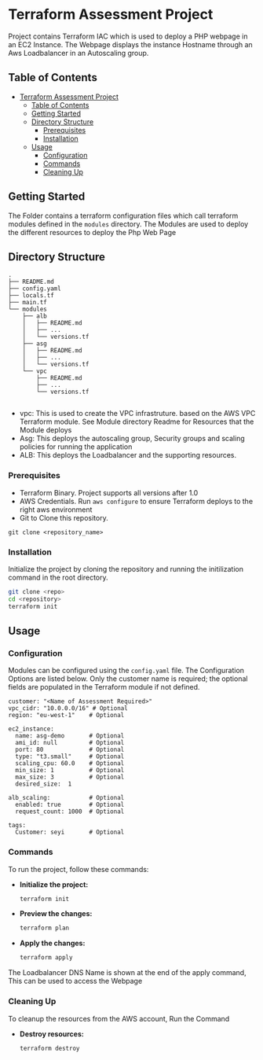 # Terraform Assessment Project

Project contains Terraform IAC which is used to deploy a PHP webpage in an EC2 Instance. The Webpage displays the instance Hostname through an Aws Loadbalancer in an Autoscaling group.

## Table of Contents

- [Terraform Assessment Project](#terraform-assessment-project)
  - [Table of Contents](#table-of-contents)
  - [Getting Started](#getting-started)
  - [Directory Structure](#directory-structure)
    - [Prerequisites](#prerequisites)
    - [Installation](#installation)
  - [Usage](#usage)
    - [Configuration](#configuration)
    - [Commands](#commands)
    - [Cleaning Up](#cleaning-up)

## Getting Started

The Folder contains a terraform configuration files which call terraform modules defined in the `modules` directory. The Modules are used to deploy the different resources to deploy the Php Web Page

## Directory Structure
```
.
├── README.md
├── config.yaml
├── locals.tf
├── main.tf
└── modules
    ├── alb
    │   ├── README.md
    │   ├── ...
    │   └── versions.tf
    ├── asg
    │   ├── README.md
    │   ├── ...
    │   └── versions.tf
    └── vpc
        ├── README.md
        ├── ...
        └── versions.tf


```
- vpc: This is used to create the VPC infrastruture. based on the AWS VPC Terraform module. See Module directory Readme for Resources that the Module deploys
- Asg: This deploys the autoscaling group, Security groups and scaling policies for running the application
- ALB: This deploys the Loadbalancer and the supporting resources.

### Prerequisites

- Terraform Binary. Project supports all versions after 1.0
- AWS Credentials. Run `aws configure` to ensure Terraform deploys to the right aws environment
- Git to Clone this repository. 
```
git clone <repository_name>
```

### Installation

Initialize the project by cloning the repository and running the initilization command in the root directory.

```bash
git clone <repo>
cd <repository>
terraform init
```

## Usage

### Configuration

Modules can be configured using the `config.yaml` file. The Configuration Options are listed below. Only the customer name is required; the optional fields are populated in the Terraform module if not defined.

```
customer: "<Name of Assessment Required>"
vpc_cidr: "10.0.0.0/16" # Optional
region: "eu-west-1"    # Optional

ec2_instance:
  name: asg-demo       # Optional
  ami_id: null         # Optional
  port: 80             # Optional
  type: "t3.small"     # Optional
  scaling_cpu: 60.0    # Optional
  min_size: 1          # Optional
  max_size: 3          # Optional
  desired_size:  1      

alb_scaling:           # Optional
  enabled: true        # Optional
  request_count: 1000  # Optional

tags:
  Customer: seyi       # Optional
```

### Commands

To run the project, follow these commands:

- **Initialize the project:**
  ```bash
  terraform init
  ```

- **Preview the changes:**
  ```bash
  terraform plan
  ```

- **Apply the changes:**
  ```bash
  terraform apply
  ```



The Loadbalancer DNS Name is shown at the end of the apply command, This can be used to access the Webpage

### Cleaning Up
To cleanup the resources from the AWS account, Run the Command
- **Destroy resources:**
  ```bash
  terraform destroy
  ```